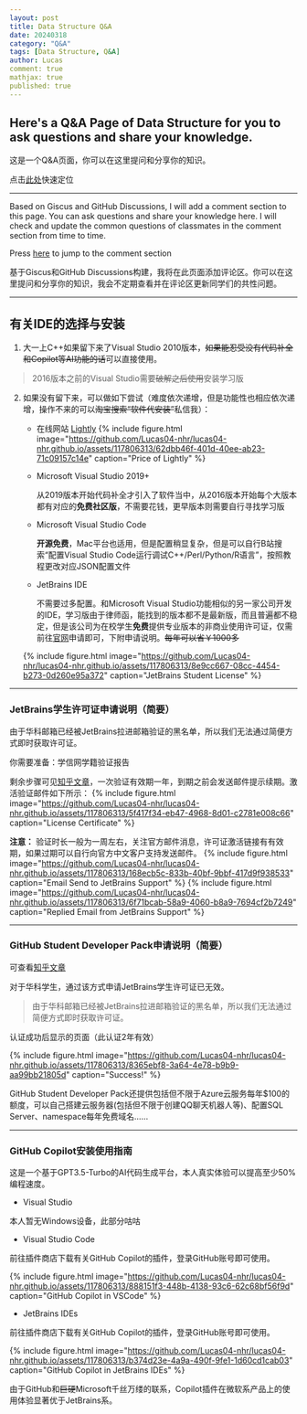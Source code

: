 ```yaml
---
layout: post
title: Data Structure Q&A
date: 20240318
category: "Q&A"
tags: [Data Structure, Q&A]
author: Lucas
comment: true
mathjax: true
published: true
---
```


## Here's a Q&A Page of Data Structure for you to ask questions and share your knowledge.

这是一个Q&A页面，你可以在这里提问和分享你的知识。

点击[此处](#giscus-target)快速定位

---
Based on Giscus and GitHub Discussions, I will add a comment section to this page. You can ask questions and share your knowledge here. I will check and update the common questions of classmates in the comment section from time to time.

Press [here](#giscus-target) to jump to the comment section

基于Giscus和GitHub Discussions构建，我将在此页面添加评论区。你可以在这里提问和分享你的知识，我会不定期查看并在评论区更新同学们的共性问题。


---

## 有关IDE的选择与安装

1. 大一上C++如果留下来了Visual Studio 2010版本，~~如果能忍受没有代码补全和Copilot等AI功能的话~~可以直接使用。

> 2016版本之前的Visual Studio需要~~破解之后使用~~安装学习版

2. 如果没有留下来，可以做如下尝试（难度依次递增，但是功能性也相应依次递增，操作不来的可以~~淘宝搜索“软件代安装”~~私信我）：

	- 在线网站 [Lightly](https://lightly.teamcode.com/)
		{% include figure.html image="https://github.com/Lucas04-nhr/lucas04-nhr.github.io/assets/117806313/62dbb46f-401d-40ee-ab23-71c09157c14e" caption="Price of Lightly" %}
	- Microsoft Visual Studio 2019+

		从2019版本开始代码补全才引入了软件当中，从2016版本开始每个大版本都有对应的**免费社区版**，不需要花钱，更早版本则需要自行寻找学习版

	- Microsoft Visual Studio Code

		**开源免费**，Mac平台也适用，但是配置稍显复杂，但是可以自行B站搜索“配置Visual Studio Code运行调试C++/Perl/Python/R语言”，按照教程更改对应JSON配置文件

	- JetBrains IDE

		不需要过多配置。和Microsoft Visual Studio功能相似的另一家公司开发的IDE，学习版由于律师函，能找到的版本都不是最新版，而且普遍都不稳定，但是该公司为在校学生**免费**提供专业版本的非商业使用许可证，仅需前往[官网](https://www.jetbrains.com/community/education/#students)申请即可，下附申请说明。~~每年可以省￥1000多~~

	{% include figure.html image="https://github.com/Lucas04-nhr/lucas04-nhr.github.io/assets/117806313/8e9cc667-08cc-4454-b273-0d260e95a372" caption="JetBrains Student License" %}

---

### JetBrains学生许可证申请说明（简要）

由于华科邮箱已经被JetBrains拉进邮箱验证的黑名单，所以我们无法通过简便方式即时获取许可证。

你需要准备：学信网学籍验证报告

剩余步骤可见[知乎文章](https://www.zhihu.com/question/382644898/answer/2784267828)，一次验证有效期一年，到期之前会发送邮件提示续期。激活验证邮件如下所示：
{% include figure.html image="https://github.com/Lucas04-nhr/lucas04-nhr.github.io/assets/117806313/5f417f34-eb47-4968-8d01-c2781e008c66" caption="License Certificate" %}

**注意：** 验证时长一般为一周左右，关注官方邮件消息，许可证激活链接有有效期，如果过期可以自行向官方中文客户支持发送邮件。
{% include figure.html image="https://github.com/Lucas04-nhr/lucas04-nhr.github.io/assets/117806313/168ecb5c-833b-40bf-9bbf-417d9f938533" caption="Email Send to JetBrains Support" %}
{% include figure.html image="https://github.com/Lucas04-nhr/lucas04-nhr.github.io/assets/117806313/6f71bcab-58a9-4060-b8a9-7694cf2b7249" caption="Replied Email from JetBrains Support" %}

---
### GitHub Student Developer Pack申请说明（简要）

可查看[知乎文章](https://zhuanlan.zhihu.com/p/672294491)

对于华科学生，通过该方式申请JetBrains学生许可证已无效。

> 由于华科邮箱已经被JetBrains拉进邮箱验证的黑名单，所以我们无法通过简便方式即时获取许可证。

认证成功后显示的页面（此认证2年有效）

{% include figure.html image="https://github.com/Lucas04-nhr/lucas04-nhr.github.io/assets/117806313/8365ebf8-3a64-4e78-b9b9-aa99bb21805d" caption="Success!" %}

GitHub Student Developer Pack还提供包括但不限于Azure云服务每年$100的额度，可以自己搭建云服务器(包括但不限于创建QQ聊天机器人等)、配置SQL Server、namespace每年免费域名……

---

### GitHub Copilot安装使用指南

这是一个基于GPT3.5-Turbo的AI代码生成平台，本人真实体验可以提高至少50%编程速度。

- Visual Studio 

本人暂无Windows设备，此部分咕咕

- Visual Studio Code

前往插件商店下载有关GitHub Copilot的插件，登录GitHub账号即可使用。

{% include figure.html image="https://github.com/Lucas04-nhr/lucas04-nhr.github.io/assets/117806313/888151f3-448b-4138-93c6-62c68bf56f9d" caption="GitHub Copilot in VSCode" %}

- JetBrains IDEs

前往插件商店下载有关GitHub Copilot的插件，登录GitHub账号即可使用。

{% include figure.html image="https://github.com/Lucas04-nhr/lucas04-nhr.github.io/assets/117806313/b374d23e-4a9a-490f-9fe1-1d60cd1cab03" caption="GitHub Copilot in JetBrains IDEs" %}

由于GitHub和~~巨硬~~Microsoft千丝万缕的联系，Copilot插件在微软系产品上的使用体验显著优于JetBrains系。

